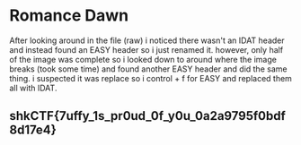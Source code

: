 # Romance Dawn

After looking around in the file \(raw\) i noticed there wasn't an IDAT header and instead found an EASY header so i just renamed it. however, only half of the image was complete so i looked down to around where the image breaks \(took some time\) and found another EASY header and did the same thing. i suspected it was replace so i control + f for EASY and replaced them all with IDAT.

## shkCTF{7uffy\_1s\_pr0ud\_0f\_y0u\_0a2a9795f0bdf8d17e4}

